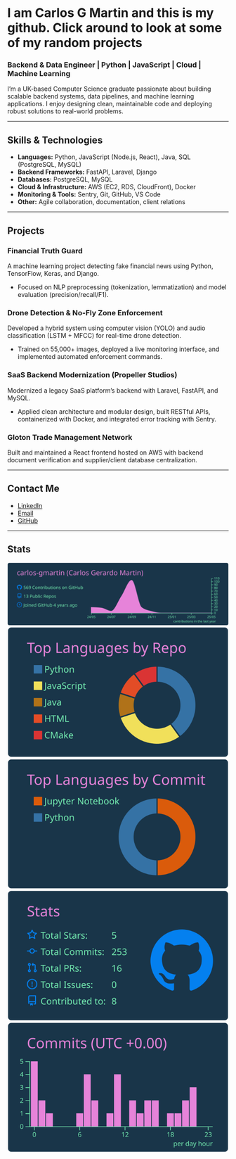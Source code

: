 # I am Carlos G Martin and this is my github. Click around to look at some of my random projects
### Backend & Data Engineer | Python | JavaScript | Cloud | Machine Learning

I’m a UK-based Computer Science graduate passionate about building scalable backend systems, data pipelines, and machine learning applications. I enjoy designing clean, maintainable code and deploying robust solutions to real-world problems.

---

## Skills & Technologies

- **Languages:** Python, JavaScript (Node.js, React), Java, SQL (PostgreSQL, MySQL)  
- **Backend Frameworks:** FastAPI, Laravel, Django  
- **Databases:** PostgreSQL, MySQL  
- **Cloud & Infrastructure:** AWS (EC2, RDS, CloudFront), Docker  
- **Monitoring & Tools:** Sentry, Git, GitHub, VS Code  
- **Other:** Agile collaboration, documentation, client relations

---

## Projects

### Financial Truth Guard  
A machine learning project detecting fake financial news using Python, TensorFlow, Keras, and Django.  
- Focused on NLP preprocessing (tokenization, lemmatization) and model evaluation (precision/recall/F1).  

### Drone Detection & No-Fly Zone Enforcement  
Developed a hybrid system using computer vision (YOLO) and audio classification (LSTM + MFCC) for real-time drone detection.  
- Trained on 55,000+ images, deployed a live monitoring interface, and implemented automated enforcement commands.

### SaaS Backend Modernization (Propeller Studios)  
Modernized a legacy SaaS platform’s backend with Laravel, FastAPI, and MySQL.  
- Applied clean architecture and modular design, built RESTful APIs, containerized with Docker, and integrated error tracking with Sentry.

### Gloton Trade Management Network  
Built and maintained a React frontend hosted on AWS with backend document verification and supplier/client database centralization.

---

## Contact Me

- [LinkedIn](https://www.linkedin.com/in/carlos-g-martin-guillen-932401169/)  
- [Email](mailto:cm43833@gmail.com)  
- [GitHub](https://github.com/carlos-gmartin)  

---

## Stats
[![](https://raw.githubusercontent.com/carlos-gmartin/carlos-gmartin/master/profile-summary-card-output/cobalt/0-profile-details.svg)](https://github.com/vn7n24fzkq/github-profile-summary-cards)
[![](https://raw.githubusercontent.com/carlos-gmartin/carlos-gmartin/master/profile-summary-card-output/cobalt/1-repos-per-language.svg)](https://github.com/vn7n24fzkq/github-profile-summary-cards) [![](https://raw.githubusercontent.com/carlos-gmartin/carlos-gmartin/master/profile-summary-card-output/cobalt/2-most-commit-language.svg)](https://github.com/vn7n24fzkq/github-profile-summary-cards)
[![](https://raw.githubusercontent.com/carlos-gmartin/carlos-gmartin/master/profile-summary-card-output/cobalt/3-stats.svg)](https://github.com/vn7n24fzkq/github-profile-summary-cards) [![](https://raw.githubusercontent.com/carlos-gmartin/carlos-gmartin/master/profile-summary-card-output/cobalt/4-productive-time.svg)](https://github.com/vn7n24fzkq/github-profile-summary-cards)
